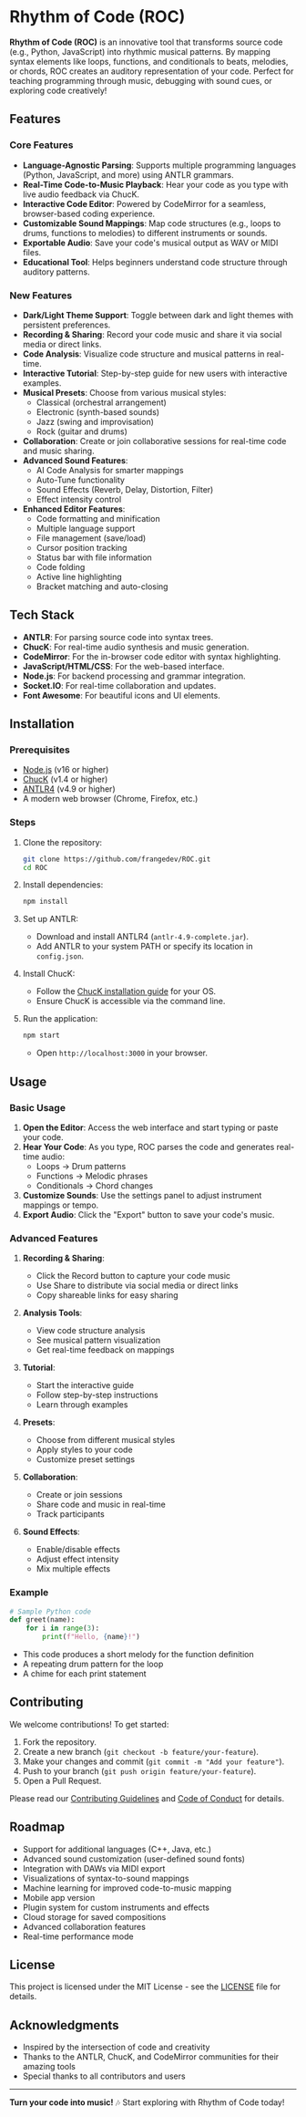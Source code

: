 # Rhythm of Code (ROC)

**Rhythm of Code (ROC)** is an innovative tool that transforms source code (e.g., Python, JavaScript) into rhythmic musical patterns. By mapping syntax elements like loops, functions, and conditionals to beats, melodies, or chords, ROC creates an auditory representation of your code. Perfect for teaching programming through music, debugging with sound cues, or exploring code creatively!

## Features

### Core Features
- **Language-Agnostic Parsing**: Supports multiple programming languages (Python, JavaScript, and more) using ANTLR grammars.
- **Real-Time Code-to-Music Playback**: Hear your code as you type with live audio feedback via ChucK.
- **Interactive Code Editor**: Powered by CodeMirror for a seamless, browser-based coding experience.
- **Customizable Sound Mappings**: Map code structures (e.g., loops to drums, functions to melodies) to different instruments or sounds.
- **Exportable Audio**: Save your code's musical output as WAV or MIDI files.
- **Educational Tool**: Helps beginners understand code structure through auditory patterns.

### New Features
- **Dark/Light Theme Support**: Toggle between dark and light themes with persistent preferences.
- **Recording & Sharing**: Record your code music and share it via social media or direct links.
- **Code Analysis**: Visualize code structure and musical patterns in real-time.
- **Interactive Tutorial**: Step-by-step guide for new users with interactive examples.
- **Musical Presets**: Choose from various musical styles:
  - Classical (orchestral arrangement)
  - Electronic (synth-based sounds)
  - Jazz (swing and improvisation)
  - Rock (guitar and drums)
- **Collaboration**: Create or join collaborative sessions for real-time code and music sharing.
- **Advanced Sound Features**:
  - AI Code Analysis for smarter mappings
  - Auto-Tune functionality
  - Sound Effects (Reverb, Delay, Distortion, Filter)
  - Effect intensity control
- **Enhanced Editor Features**:
  - Code formatting and minification
  - Multiple language support
  - File management (save/load)
  - Cursor position tracking
  - Status bar with file information
  - Code folding
  - Active line highlighting
  - Bracket matching and auto-closing

## Tech Stack

- **ANTLR**: For parsing source code into syntax trees.
- **ChucK**: For real-time audio synthesis and music generation.
- **CodeMirror**: For the in-browser code editor with syntax highlighting.
- **JavaScript/HTML/CSS**: For the web-based interface.
- **Node.js**: For backend processing and grammar integration.
- **Socket.IO**: For real-time collaboration and updates.
- **Font Awesome**: For beautiful icons and UI elements.

## Installation

### Prerequisites
- [Node.js](https://nodejs.org/) (v16 or higher)
- [ChucK](http://chuck.cs.princeton.edu/) (v1.4 or higher)
- [ANTLR4](https://www.antlr.org/) (v4.9 or higher)
- A modern web browser (Chrome, Firefox, etc.)

### Steps
1. Clone the repository:
   ```bash
   git clone https://github.com/frangedev/ROC.git
   cd ROC
   ```

2. Install dependencies:
   ```bash
   npm install
   ```

3. Set up ANTLR:
   - Download and install ANTLR4 (`antlr-4.9-complete.jar`).
   - Add ANTLR to your system PATH or specify its location in `config.json`.

4. Install ChucK:
   - Follow the [ChucK installation guide](http://chuck.cs.princeton.edu/doc/build.html) for your OS.
   - Ensure ChucK is accessible via the command line.

5. Run the application:
   ```bash
   npm start
   ```
   - Open `http://localhost:3000` in your browser.

## Usage

### Basic Usage
1. **Open the Editor**: Access the web interface and start typing or paste your code.
2. **Hear Your Code**: As you type, ROC parses the code and generates real-time audio:
   - Loops → Drum patterns
   - Functions → Melodic phrases
   - Conditionals → Chord changes
3. **Customize Sounds**: Use the settings panel to adjust instrument mappings or tempo.
4. **Export Audio**: Click the "Export" button to save your code's music.

### Advanced Features
1. **Recording & Sharing**:
   - Click the Record button to capture your code music
   - Use Share to distribute via social media or direct links
   - Copy shareable links for easy sharing

2. **Analysis Tools**:
   - View code structure analysis
   - See musical pattern visualization
   - Get real-time feedback on mappings

3. **Tutorial**:
   - Start the interactive guide
   - Follow step-by-step instructions
   - Learn through examples

4. **Presets**:
   - Choose from different musical styles
   - Apply styles to your code
   - Customize preset settings

5. **Collaboration**:
   - Create or join sessions
   - Share code and music in real-time
   - Track participants

6. **Sound Effects**:
   - Enable/disable effects
   - Adjust effect intensity
   - Mix multiple effects

### Example
```python
# Sample Python code
def greet(name):
    for i in range(3):
        print(f"Hello, {name}!")
```
- This code produces a short melody for the function definition
- A repeating drum pattern for the loop
- A chime for each print statement

## Contributing

We welcome contributions! To get started:
1. Fork the repository.
2. Create a new branch (`git checkout -b feature/your-feature`).
3. Make your changes and commit (`git commit -m "Add your feature"`).
4. Push to your branch (`git push origin feature/your-feature`).
5. Open a Pull Request.

Please read our [Contributing Guidelines](CONTRIBUTING.md) and [Code of Conduct](CODE_OF_CONDUCT.md) for details.

## Roadmap
- Support for additional languages (C++, Java, etc.)
- Advanced sound customization (user-defined sound fonts)
- Integration with DAWs via MIDI export
- Visualizations of syntax-to-sound mappings
- Machine learning for improved code-to-music mapping
- Mobile app version
- Plugin system for custom instruments and effects
- Cloud storage for saved compositions
- Advanced collaboration features
- Real-time performance mode

## License

This project is licensed under the MIT License - see the [LICENSE](LICENSE) file for details.

## Acknowledgments
- Inspired by the intersection of code and creativity
- Thanks to the ANTLR, ChucK, and CodeMirror communities for their amazing tools
- Special thanks to all contributors and users

---

**Turn your code into music!** 🎶 Start exploring with Rhythm of Code today!
